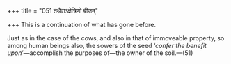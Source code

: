 +++
title = "051 तथैवाऽक्षेत्रिणो बीजम्"

+++
This is a continuation of what has gone before.

Just as in the case of the cows, and also in that of immoveable
property, so among human beings also, the sowers of the seed ‘*confer
the benefit upon*’—accomplish the purposes of—the owner of the
soil.—(51)


